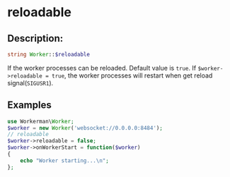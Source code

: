 # reloadable
## Description:
```php
string Worker::$reloadable
```

If the worker processes can be reloaded. Default value is ```true```. If ```$worker->reloadable = true```, the worker processes will restart when get reload signal(```SIGUSR1```).


## Examples

```php
use Workerman\Worker;
$worker = new Worker('websocket://0.0.0.0:8484');
// reloadable
$worker->reloadable = false;
$worker->onWorkerStart = function($worker)
{
    echo "Worker starting...\n";
};
```

